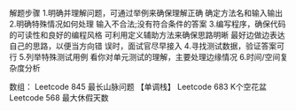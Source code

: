 解题步骤 
1.明确并理解问题，可通过举例来确保理解正确
确定方法名和输入输出
2.明确特殊情况如何处理
输入不合法;没有符合条件的答案
3.编写程序，确保代码的可读性和良好的编程风格
可利用定义辅助方法来确保思路明晰
最好边做边表达自己的思路，以便当方向错
误时，面试官尽早接入
4.寻找测试数据，验证答案可行
5.列举特殊测试用例
看你对单元测试的理解，主要处理边缘情况
6.时间/空间复杂度分析


数组：
Leetcode 845 最长山脉问题 【单调栈】
Leetcode 683 K个空花盆
Leetcode 568 最大休假天数

